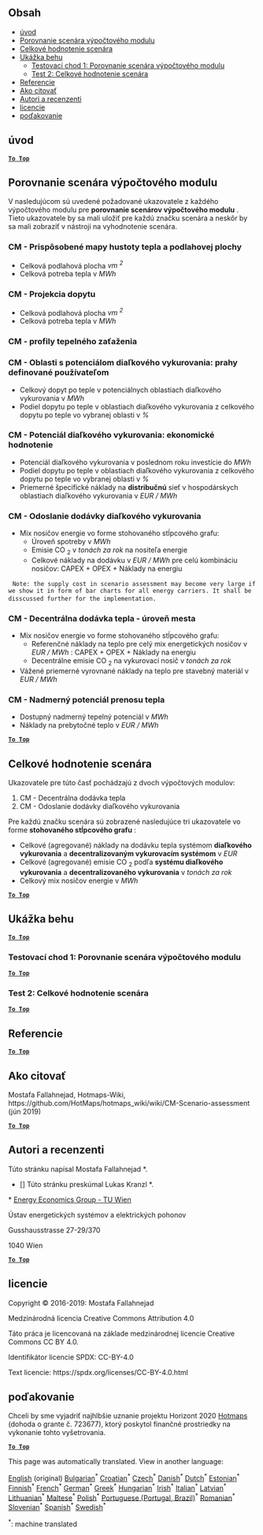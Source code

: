 <h2> Obsah </h2><ul><li> <a href="#introduction">úvod</a> </li><li> <a href="#Calculation-module-scenario-comparison">Porovnanie scenára výpočtového modulu</a> </li><li> <a href="#Overall-scenario-assessment">Celkové hodnotenie scenára</a> </li><li> <a href="#sample-run">Ukážka behu</a> <ul><li> <a href="#test-run-1-calculation-module-scenario-comparison">Testovací chod 1: Porovnanie scenára výpočtového modulu</a> </li><li> <a href="#test-run-2-overall-scenario-assessment">Test 2: Celkové hodnotenie scenára</a> </li></ul></li><li> <a href="#references">Referencie</a> </li><li> <a href="#how-to-cite">Ako citovať</a> </li><li> <a href="#authors-and-reviewers">Autori a recenzenti</a> </li><li> <a href="#license">licencie</a> </li><li> <a href="#acknowledgement">poďakovanie</a> </li></ul><h2> úvod </h2><p><ins> <code><strong><a href="#table-of-contents">To Top</a></strong></code> </ins> </p><h2> Porovnanie scenára výpočtového modulu </h2><p> V nasledujúcom sú uvedené požadované ukazovatele z každého výpočtového modulu pre <strong>porovnanie scenárov výpočtového modulu</strong> . Tieto ukazovatele by sa mali uložiť pre každú značku scenára a neskôr by sa mali zobraziť v nástroji na vyhodnotenie scenára. </p><h3> CM - Prispôsobené mapy hustoty tepla a podlahovej plochy </h3><ul><li> Celková podlahová plocha <em><em>vm <sup>2</sup></em></em> </li><li> Celková potreba tepla v <em><em>MWh</em></em> </li></ul><h3> CM - Projekcia dopytu </h3><ul><li> Celková podlahová plocha <em><em>vm <sup>2</sup></em></em> </li><li> Celková potreba tepla v <em><em>MWh</em></em> </li></ul><h3> CM - profily tepelného zaťaženia </h3><h3> CM - Oblasti s potenciálom diaľkového vykurovania: prahy definované používateľom </h3><ul><li> Celkový dopyt po teple v potenciálnych oblastiach diaľkového vykurovania v <em><em>MWh</em></em> </li><li> Podiel dopytu po teple v oblastiach diaľkového vykurovania z celkového dopytu po teple vo vybranej oblasti v <em><em>%</em></em> </li></ul><h3> CM - Potenciál diaľkového vykurovania: ekonomické hodnotenie </h3><ul><li> Potenciál diaľkového vykurovania v poslednom roku investície do <em><em>MWh</em></em> </li><li> Podiel dopytu po teple v oblastiach diaľkového vykurovania z celkového dopytu po teple vo vybranej oblasti v <em><em>%</em></em> </li><li> Priemerné špecifické náklady na <strong>distribučnú</strong> sieť v hospodárskych oblastiach diaľkového vykurovania v <em><em>EUR / MWh</em></em> </li></ul><h3> CM - Odoslanie dodávky diaľkového vykurovania </h3><ul><li> Mix nosičov energie vo forme stohovaného stĺpcového grafu: <ul><li> Úroveň spotreby v <em><em>MWh</em></em> </li><li> Emisie CO <sub>2</sub> v <em><em>tonách za rok</em></em> na nositeľa energie </li><li> Celkové náklady na dodávku v <em><em>EUR / MWh</em></em> pre celú kombináciu nosičov: CAPEX + OPEX + Náklady na energiu </li></ul></li></ul><pre> <code>Note: the supply cost in scenario assessment may become very large if we show it in form of bar charts for all energy carriers. It shall be disscussed further for the implementation.</code> </pre><h3> CM - Decentrálna dodávka tepla - úroveň mesta </h3><ul><li> Mix nosičov energie vo forme stohovaného stĺpcového grafu: <ul><li> Referenčné náklady na teplo pre celý mix energetických nosičov v <em><em>EUR / MWh</em></em> : CAPEX + OPEX + Náklady na energiu </li><li> Decentrálne emisie CO <sub>2</sub> na vykurovací nosič v <em><em>tonách za rok</em></em> </li></ul></li><li> Vážené priemerné vyrovnané náklady na teplo pre stavebný materiál v <em><em>EUR / MWh</em></em> </li></ul><h3> CM - Nadmerný potenciál prenosu tepla </h3><ul><li> Dostupný nadmerný tepelný potenciál v <em><em>MWh</em></em> </li><li> Náklady na prebytočné teplo v <em><em>EUR / MWh</em></em> </li></ul><p><ins> <code><strong><a href="#table-of-contents">To Top</a></strong></code> </ins> </p><h2> Celkové hodnotenie scenára </h2><p> Ukazovatele pre túto časť pochádzajú z dvoch výpočtových modulov: </p><ol><li> CM - Decentrálna dodávka tepla </li><li> CM - Odoslanie dodávky diaľkového vykurovania </li></ol><p> Pre každú značku scenára sú zobrazené nasledujúce tri ukazovatele vo forme <strong>stohovaného stĺpcového grafu</strong> : </p><ul><li> Celkové (agregované) náklady na dodávku tepla systémom <strong>diaľkového vykurovania</strong> a <strong>decentralizovaným vykurovacím systémom</strong> v <em><em>EUR</em></em> </li><li> Celkové (agregované) emisie CO <sub>2</sub> podľa <strong>systému diaľkového vykurovania</strong> a <strong>decentralizovaného vykurovania</strong> v <em><em>tonách za rok</em></em> </li><li> Celkový mix nosičov energie v <em><em>MWh</em></em> </li></ul><p><ins> <code><strong><a href="#table-of-contents">To Top</a></strong></code> </ins> </p><h2> Ukážka behu </h2><p><ins> <code><strong><a href="#table-of-contents">To Top</a></strong></code> </ins> </p><h3> Testovací chod 1: Porovnanie scenára výpočtového modulu </h3><p><ins> <code><strong><a href="#table-of-contents">To Top</a></strong></code> </ins> </p><h3> Test 2: Celkové hodnotenie scenára </h3><p><ins> <code><strong><a href="#table-of-contents">To Top</a></strong></code> </ins> </p><h2> Referencie </h2><p><ins> <code><strong><a href="#table-of-contents">To Top</a></strong></code> </ins> </p><h2> Ako citovať </h2><p> Mostafa Fallahnejad, Hotmaps-Wiki, https://github.com/HotMaps/hotmaps_wiki/wiki/CM-Scenario-assessment (jún 2019) </p><p><ins> <code><strong><a href="#table-of-contents">To Top</a></strong></code> </ins> </p><h2> Autori a recenzenti </h2><p> Túto stránku napísal Mostafa Fallahnejad *. </p><ul><li> [] Túto stránku preskúmal Lukas Kranzl *. </li></ul><p> * <a href="https://eeg.tuwien.ac.at/">Energy Economics Group - TU Wien</a> </p><p> Ústav energetických systémov a elektrických pohonov </p><p> Gusshausstrasse 27-29/370 </p><p> 1040 Wien </p><p><ins> <code><strong><a href="#table-of-contents">To Top</a></strong></code> </ins> </p><h2> licencie </h2><p> Copyright © 2016-2019: Mostafa Fallahnejad </p><p> Medzinárodná licencia Creative Commons Attribution 4.0 </p><p> Táto práca je licencovaná na základe medzinárodnej licencie Creative Commons CC BY 4.0. </p><p> Identifikátor licencie SPDX: CC-BY-4.0 </p><p> Text licencie: https://spdx.org/licenses/CC-BY-4.0.html </p><h2> poďakovanie </h2><p> Chceli by sme vyjadriť najhlbšie uznanie projektu Horizont 2020 <a href="https://www.hotmaps-project.eu">Hotmaps</a> (dohoda o grante č. 723677), ktorý poskytol finančné prostriedky na vykonanie tohto vyšetrovania. </p><p><ins> <code><strong><a href="#table-of-contents">To Top</a></strong></code> </ins> </p>

This page was automatically translated. View in another language:

[English](../en/CM-Scenario-assessment.md) (original) [Bulgarian](../bg/CM-Scenario-assessment.md)<sup>\*</sup> [Croatian](../hr/CM-Scenario-assessment.md)<sup>\*</sup> [Czech](../cs/CM-Scenario-assessment.md)<sup>\*</sup> [Danish](../da/CM-Scenario-assessment.md)<sup>\*</sup> [Dutch](../nl/CM-Scenario-assessment.md)<sup>\*</sup> [Estonian](../et/CM-Scenario-assessment.md)<sup>\*</sup> [Finnish](../fi/CM-Scenario-assessment.md)<sup>\*</sup> [French](../fr/CM-Scenario-assessment.md)<sup>\*</sup> [German](../de/CM-Scenario-assessment.md)<sup>\*</sup> [Greek](../el/CM-Scenario-assessment.md)<sup>\*</sup> [Hungarian](../hu/CM-Scenario-assessment.md)<sup>\*</sup> [Irish](../ga/CM-Scenario-assessment.md)<sup>\*</sup> [Italian](../it/CM-Scenario-assessment.md)<sup>\*</sup> [Latvian](../lv/CM-Scenario-assessment.md)<sup>\*</sup> [Lithuanian](../lt/CM-Scenario-assessment.md)<sup>\*</sup> [Maltese](../mt/CM-Scenario-assessment.md)<sup>\*</sup> [Polish](../pl/CM-Scenario-assessment.md)<sup>\*</sup> [Portuguese (Portugal, Brazil)](../pt/CM-Scenario-assessment.md)<sup>\*</sup> [Romanian](../ro/CM-Scenario-assessment.md)<sup>\*</sup>  [Slovenian](../sl/CM-Scenario-assessment.md)<sup>\*</sup> [Spanish](../es/CM-Scenario-assessment.md)<sup>\*</sup> [Swedish](../sv/CM-Scenario-assessment.md)<sup>\*</sup> 

<sup>\*</sup>: machine translated
